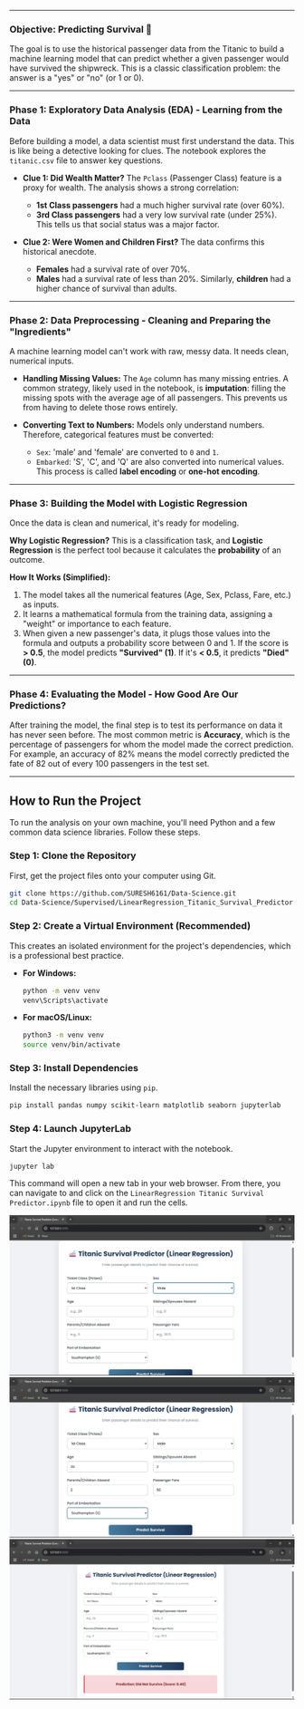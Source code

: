 
-----

### Objective: Predicting Survival 🚢

The goal is to use the historical passenger data from the Titanic to build a machine learning model that can predict whether a given passenger would have survived the shipwreck. This is a classic classification problem: the answer is a "yes" or "no" (or 1 or 0).

-----

### Phase 1: Exploratory Data Analysis (EDA) - Learning from the Data

Before building a model, a data scientist must first understand the data. This is like being a detective looking for clues. The notebook explores the `titanic.csv` file to answer key questions.

  * **Clue 1: Did Wealth Matter?**
    The `Pclass` (Passenger Class) feature is a proxy for wealth. The analysis shows a strong correlation:

      * **1st Class passengers** had a much higher survival rate (over 60%).
      * **3rd Class passengers** had a very low survival rate (under 25%).
        This tells us that social status was a major factor.

  * **Clue 2: Were Women and Children First?**
    The data confirms this historical anecdote.

      * **Females** had a survival rate of over 70%.
      * **Males** had a survival rate of less than 20%.
        Similarly, **children** had a higher chance of survival than adults.

-----

### Phase 2: Data Preprocessing - Cleaning and Preparing the "Ingredients"

A machine learning model can't work with raw, messy data. It needs clean, numerical inputs.

  * **Handling Missing Values:** The `Age` column has many missing entries. A common strategy, likely used in the notebook, is **imputation**: filling the missing spots with the average age of all passengers. This prevents us from having to delete those rows entirely.

  * **Converting Text to Numbers:** Models only understand numbers. Therefore, categorical features must be converted:

      * `Sex`: 'male' and 'female' are converted to `0` and `1`.
      * `Embarked`: 'S', 'C', and 'Q' are also converted into numerical values. This process is called **label encoding** or **one-hot encoding**.

-----

### Phase 3: Building the Model with Logistic Regression

Once the data is clean and numerical, it's ready for modeling.

**Why Logistic Regression?**
This is a classification task, and **Logistic Regression** is the perfect tool because it calculates the **probability** of an outcome.

**How It Works (Simplified):**

1.  The model takes all the numerical features (Age, Sex, Pclass, Fare, etc.) as inputs.
2.  It learns a mathematical formula from the training data, assigning a "weight" or importance to each feature.
3.  When given a new passenger's data, it plugs those values into the formula and outputs a probability score between 0 and 1. If the score is **\> 0.5**, the model predicts **"Survived" (1)**. If it's **\< 0.5**, it predicts **"Died" (0)**.

-----

### Phase 4: Evaluating the Model - How Good Are Our Predictions?

After training the model, the final step is to test its performance on data it has never seen before. The most common metric is **Accuracy**, which is the percentage of passengers for whom the model made the correct prediction. For example, an accuracy of 82% means the model correctly predicted the fate of 82 out of every 100 passengers in the test set.

-----

## How to Run the Project

To run the analysis on your own machine, you'll need Python and a few common data science libraries. Follow these steps.

### Step 1: Clone the Repository

First, get the project files onto your computer using Git.

```bash
git clone https://github.com/SURESH6161/Data-Science.git
cd Data-Science/Supervised/LinearRegression_Titanic_Survival_Predictor
```

### Step 2: Create a Virtual Environment (Recommended)

This creates an isolated environment for the project's dependencies, which is a professional best practice.

  * **For Windows:**
    ```bash
    python -m venv venv
    venv\Scripts\activate
    ```
  * **For macOS/Linux:**
    ```bash
    python3 -m venv venv
    source venv/bin/activate
    ```

### Step 3: Install Dependencies

Install the necessary libraries using `pip`.

```bash
pip install pandas numpy scikit-learn matplotlib seaborn jupyterlab
```

### Step 4: Launch JupyterLab

Start the Jupyter environment to interact with the notebook.

```bash
jupyter lab
```

This command will open a new tab in your web browser. From there, you can navigate to and click on the `LinearRegression Titanic Survival Predictor.ipynb` file to open it and run the cells.


![General interface](img1.png)
![Filling in the details](img2.png)
![Final predicted result](img3.png)